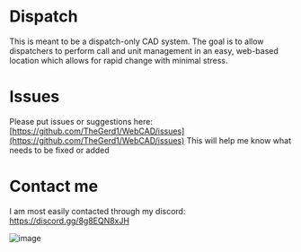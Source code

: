 # Dispatch
This is meant to be a dispatch-only CAD system. The goal is to allow dispatchers to perform call and unit management in an easy, web-based location which allows for rapid change with minimal stress.

# Issues
Please put issues or suggestions here: [https://github.com/TheGerd1/WebCAD/issues](https://github.com/TheGerd1/WebCAD/issues) 
This will help me know what needs to be fixed or added

# Contact me
I am most easily contacted through my discord: https://discord.gg/8g8EQN8xJH


![image](https://github.com/user-attachments/assets/2743ca0e-23e8-4c09-a1d8-525d9f6b03bc)
